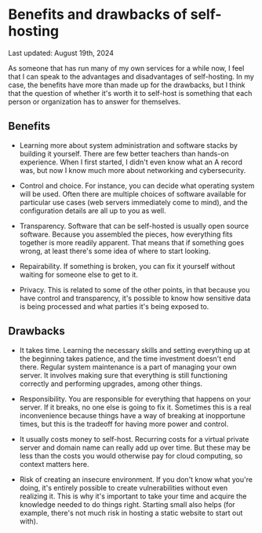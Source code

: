 # Benefits and drawbacks of self-hosting

Last updated: August 19th, 2024

As someone that has run many of my own services for a while now, I feel
that I can speak to the advantages and disadvantages of self-hosting. In
my case, the benefits have more than made up for the drawbacks, but I
think that the question of whether it's worth it to self-host is
something that each person or organization has to answer for themselves. 

## Benefits

- Learning more about system administration and software stacks by
  building it yourself. There are few better teachers than hands-on
  experience. When I first started, I didn't even know what an A record
  was, but now I know much more about networking and cybersecurity.

- Control and choice. For instance, you can decide what operating system
  will be used. Often there are multiple choices of software available
  for particular use cases (web servers immediately come to mind), and
  the configuration details are all up to you as well.

- Transparency. Software that can be self-hosted is usually open source
  software. Because you assembled the pieces, how everything fits
  together is more readily apparent. That means that if something goes
  wrong, at least there's some idea of where to start looking.

- Repairability. If something is broken, you can fix it yourself without
  waiting for someone else to get to it.

- Privacy. This is related to some of the other points, in that because
  you have control and transparency, it's possible to know how sensitive
  data is being processed and what parties it's being exposed to.

## Drawbacks

- It takes time. Learning the necessary skills and setting everything up
  at the beginning takes patience, and the time investment doesn't end
  there. Regular system maintenance is a part of managing your own
  server. It involves making sure that everything is still functioning
  correctly and performing upgrades, among other things.

- Responsibility. You are responsible for everything that happens on
  your server. If it breaks, no one else is going to fix it. Sometimes
  this is a real inconvenience because things have a way of breaking at
  inopportune times, but this is the tradeoff for having more power and
  control.

- It usually costs money to self-host. Recurring costs for a virtual
  private server and domain name can really add up over time. But these
  may be less than the costs you would otherwise pay for cloud
  computing, so context matters here.

- Risk of creating an insecure environment. If you don't know what
  you're doing, it's entirely possible to create vulnerabilities without
  even realizing it. This is why it's important to take your time and
  acquire the knowledge needed to do things right. Starting small also
  helps (for example, there's not much risk in hosting a static website
  to start out with).

